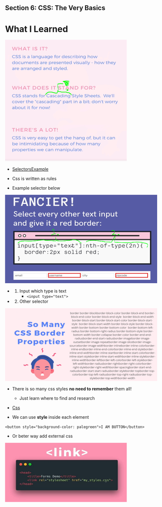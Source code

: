 ## Section 6: CSS: The Very Basics

# What I Learned

<img src="css.PNG" alt="alt text" width="400"/>

- [SelectorsExample](https://codepen.io/TurkAysenur/pen/JjGKKrP)

- Css is written as rules

- Example selector below

<img src="selectorExample.PNG" alt="alt text" width="500"/>

- 1. Input which type is text
        - `<input type="text">`
- 2. Other selector


<img src="manyCssPropertyes.PNG" alt="alt text" width="500"/>

- There is so many css styles **no need to remember** them all!
    - Just learn where to find and research

- [Css](https://developer.mozilla.org/en-US/docs/Web/CSS/Reference)

- We can use **style** inside each element

`<button style="background-color: palegreen">I AM BUTTON</button>`

- Or beter way add external css

<img src="linkingCssToCode.JPG" alt="alt text" width="400"/>


